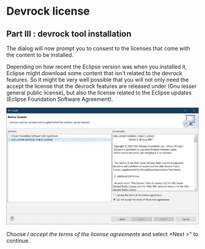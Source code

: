 # Devrock license

## Part III : devrock tool installation 

 The dialog will now prompt you to consent to the licenses that come with the content to be installed. 

 Depending on how recent the Eclipse version was when you installed it, Eclipse might download some content that isn't related to the devrock features. So it might be very well possible that you will not only need the accept the license that the devrock features are released under (Gnu lesser general public license), but also the license related to the Eclipse updates (Eclipse Foundation Software Agreement).

![picture of the licenses of the features to be installed](./images/07.devrock.jpg "licenses of the features to be installed")


Choose *I accept the terms of the license agreements* and select *Next >" to continue.


